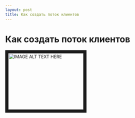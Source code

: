 ```yaml
---
layout: post
title: Как создать поток клиентов
---
```


# Как создать поток клиентов

<a href="http://www.youtube.com/watch?feature=player_embedded&v=XQyGrQfHhNo
" target="_blank"><img src="http://img.youtube.com/vi/XQyGrQfHhNo/0.jpg" 
alt="IMAGE ALT TEXT HERE" width="240" height="180" border="10" /></a>
